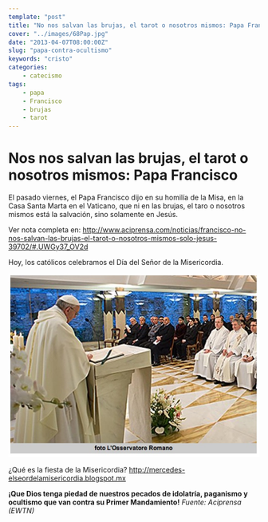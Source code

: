 ```yaml
---
template: "post"
title: "No nos salvan las brujas, el tarot o nosotros mismos: Papa Francisco"
cover: "../images/68Pap.jpg"
date: "2013-04-07T08:00:00Z"
slug: "papa-contra-ocultismo"
keywords: "cristo"
categories: 
    - catecismo
tags: 
    - papa
    - Francisco
    - brujas
    - tarot
---
```



# Nos nos salvan las brujas, el tarot o nosotros mismos: Papa Francisco

El pasado viernes, el Papa Francisco dijo en su homilía de la Misa, en la Casa Santa Marta en el Vaticano, que ni en las brujas, el taro o nosotros mismos está la salvación, sino solamente en Jesús.

Ver nota completa en:
<http://www.aciprensa.com/noticias/francisco-no-nos-salvan-las-brujas-el-tarot-o-nosotros-mismos-solo-jesus-39702/#.UWGy37_OV2d>

Hoy, los católicos celebramos el Día del Señor de la Misericordia.


![Papa](../images/68Pap.jpg)  

¿Qué es la fiesta de la Misericordia? <http://mercedes-elseordelamisericordia.blogspot.mx>

**¡Que Dios tenga piedad de nuestros pecados de idolatría, paganismo y ocultismo que van contra su Primer Mandamiento!**
*Fuente: Aciprensa (EWTN)*